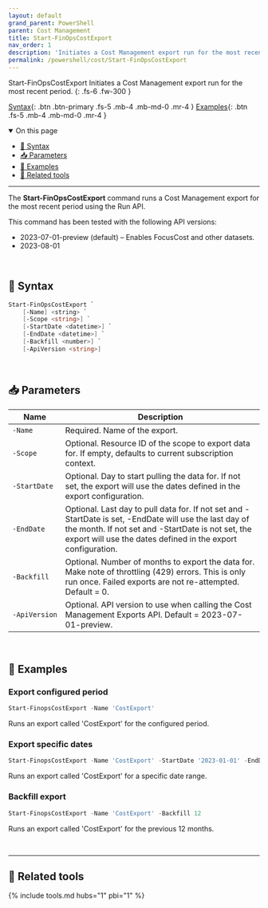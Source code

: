 ```yaml
---
layout: default
grand_parent: PowerShell
parent: Cost Management
title: Start-FinOpsCostExport
nav_order: 1
description: 'Initiates a Cost Management export run for the most recent period.'
permalink: /powershell/cost/Start-FinOpsCostExport
---
```


<span class="fs-9 d-block mb-4">Start-FinOpsCostExport</span>
Initiates a Cost Management export run for the most recent period.
{: .fs-6 .fw-300 }

[Syntax](#-syntax){: .btn .btn-primary .fs-5 .mb-4 .mb-md-0 .mr-4 }
[Examples](#-examples){: .btn .fs-5 .mb-4 .mb-md-0 .mr-4 }

<details open markdown="1">
   <summary class="fs-2 text-uppercase">On this page</summary>

- [🧮 Syntax](#-syntax)
- [📥 Parameters](#-parameters)
- [🌟 Examples](#-examples)
- [🧰 Related tools](#-related-tools)

</details>

---

The **Start-FinOpsCostExport** command runs a Cost Management export for the most recent period using the Run API.

This command has been tested with the following API versions:

- 2023-07-01-preview (default) – Enables FocusCost and other datasets.
- 2023-08-01

<br>

## 🧮 Syntax

```powershell
Start-FinOpsCostExport `
    [-Name] <string> `
    [-Scope <string>] `
    [-StartDate <datetime>] `
    [-EndDate <datetime>] `
    [-Backfill <number>] `
    [-ApiVersion <string>]
```

<br>

## 📥 Parameters

| Name          | Description                                                                                                                                                                                                                  |
| ------------- | ---------------------------------------------------------------------------------------------------------------------------------------------------------------------------------------------------------------------------- |
| `‑Name`       | Required. Name of the export.                                                                                                                                                                                                |
| `‑Scope`      | Optional. Resource ID of the scope to export data for. If empty, defaults to current subscription context.                                                                                                                   |
| `‑StartDate`  | Optional. Day to start pulling the data for. If not set, the export will use the dates defined in the export configuration.                                                                                                  |
| `‑EndDate`    | Optional. Last day to pull data for. If not set and -StartDate is set, -EndDate will use the last day of the month. If not set and -StartDate is not set, the export will use the dates defined in the export configuration. |
| `‑Backfill`   | Optional. Number of months to export the data for. Make note of throttling (429) errors. This is only run once. Failed exports are not re-attempted. Default = 0.                                                            |
| `‑ApiVersion` | Optional. API version to use when calling the Cost Management Exports API. Default = 2023-07-01-preview.                                                                                                                     |

<br>

## 🌟 Examples

### Export configured period

```powershell
Start-FinopsCostExport -Name 'CostExport'
```

Runs an export called 'CostExport' for the configured period.

### Export specific dates

```powershell
Start-FinopsCostExport -Name 'CostExport' -StartDate '2023-01-01' -EndDate '2023-12-31'
```

Runs an export called 'CostExport' for a specific date range.

### Backfill export

```powershell
Start-FinopsCostExport -Name 'CostExport' -Backfill 12
```

Runs an export called 'CostExport' for the previous 12 months.

<br>

---

## 🧰 Related tools

{% include tools.md hubs="1" pbi="1" %}

<br>
